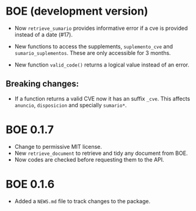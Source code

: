 # BOE (development version)

 * Now `retrieve_sumario` provides informative error if a cve is provided 
 instead of a date (#17).
 
 * New functions to access the supplements, `suplemento_cve` and `sumario_suplementos`. 
  These are only accessible for 3 months.
  
 * New function `valid_code()` returns a logical value instead of an error.

## Breaking changes: 

 * If a function returns a valid CVE now it has an suffix `_cve`. This affects `anuncio`, `disposicion` and specially `sumario*`.

# BOE 0.1.7

* Change to permissive MIT license.
* New `retrieve_document` to retrieve and tidy any document from BOE.
* Now codes are checked before requesting them to the API. 

# BOE 0.1.6

* Added a `NEWS.md` file to track changes to the package.
